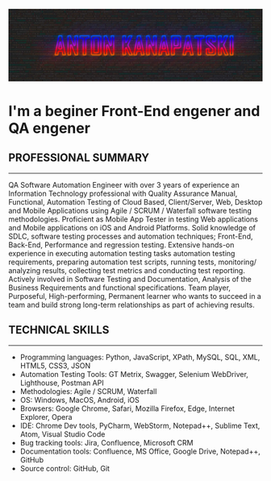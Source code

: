 [![Header](https://github.com/AntonK747/AntonK747/blob/main/assets/wp1.jpg)](https://www.linkedin.com/in/anton-konopatsky/)

# I'm a beginer Front-End engener and QA engener


## PROFESSIONAL SUMMARY 
___
QA Software Automation Engineer with over 3 years of experience an Information Technology professional with Quality Assurance Manual, Functional, Automation Testing of Cloud Based, Client/Server, Web, Desktop and Mobile Applications using Agile / SCRUM / Waterfall software testing methodologies. Proficient as Mobile App Tester in testing Web applications and Mobile applications on iOS and Android Platforms. Solid knowledge of SDLC, software testing processes and automation techniques; Front-End, Back-End, Performance and regression testing. Extensive hands-on experience in executing automation testing tasks automation testing requirements, preparing automation test scripts, running tests, monitoring/ analyzing results, collecting test metrics and conducting test reporting. Actively involved in Software Testing and Documentation, Analysis of the Business Requirements and functional specifications. Team player, Purposeful, High-performing, Permanent learner who wants to succeed in a team and build strong long-term relationships as part of achieving results.

## TECHNICAL SKILLS
___
* Programming languages: Python, JavaScript, XPath, MySQL, SQL, XML, HTML5, CSS3, JSON
* Automation Testing Tools: GT Metrix, Swagger, Selenium WebDriver, Lighthouse, Postman API
* Methodologies: Agile / SCRUM, Waterfall
* OS: Windows, MacOS, Android, iOS
* Browsers: Google Chrome, Safari, Mozilla Firefox, Edge, Internet Explorer, Opera
* IDE: Chrome Dev tools, PyCharm, WebStorm, Notepad++, Sublime Text, Atom, Visual Studio Code
* Bug tracking tools: Jira, Confluence, Microsoft CRM
* Documentation tools: Confluence, MS Office, Google Drive, Notepad++, GitHub
* Source control: GitHub, Git 
